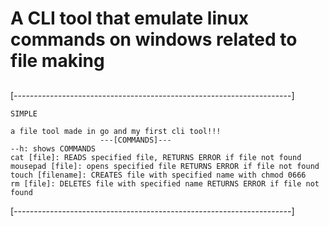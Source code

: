 # A CLI tool that emulate linux commands on windows related to file making

##
[---------------------------------------------------------------------]

    SIMPLE

    a file tool made in go and my first cli tool!!!
                        ---[COMMANDS]---
    --h: shows COMMANDS
    cat [file]: READS specified file, RETURNS ERROR if file not found
    mousepad [file]: opens specified file RETURNS ERROR if file not found
    touch [filename]: CREATES file with specified name with chmod 0666
    rm [file]: DELETES file with specified name RETURNS ERROR if file not found


[---------------------------------------------------------------------]

